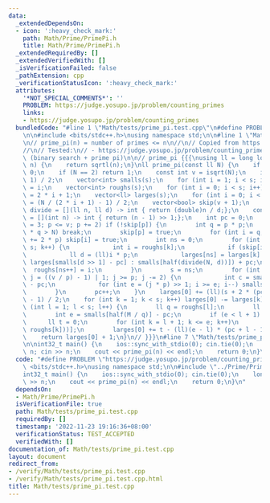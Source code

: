```yaml
---
data:
  _extendedDependsOn:
  - icon: ':heavy_check_mark:'
    path: Math/Prime/PrimePi.h
    title: Math/Prime/PrimePi.h
  _extendedRequiredBy: []
  _extendedVerifiedWith: []
  _isVerificationFailed: false
  _pathExtension: cpp
  _verificationStatusIcon: ':heavy_check_mark:'
  attributes:
    '*NOT_SPECIAL_COMMENTS*': ''
    PROBLEM: https://judge.yosupo.jp/problem/counting_primes
    links:
    - https://judge.yosupo.jp/problem/counting_primes
  bundledCode: "#line 1 \"Math/tests/prime_pi.test.cpp\"\n#define PROBLEM \"https://judge.yosupo.jp/problem/counting_primes\"\
    \n\n#include <bits/stdc++.h>\nusing namespace std;\n\n#line 1 \"Math/Prime/PrimePi.h\"\
    \n// prime_pi(n) = number of primes <= n\n//\n// Copied from https://judge.yosupo.jp/submission/61551\n\
    //\n// Tested:\n// - https://judge.yosupo.jp/problem/counting_primes\n// - https://www.spoj.com/problems/NTHPRIME/\
    \ (binary search + prime pi)\n\n// prime_pi {{{\nusing ll = long long;\nint isqrt(ll\
    \ n) {\n    return sqrtl(n);\n}\nll prime_pi(const ll N) {\n    if (N <= 1) return\
    \ 0;\n    if (N == 2) return 1;\n    const int v = isqrt(N);\n    int s = (v +\
    \ 1) / 2;\n    vector<int> smalls(s);\n    for (int i = 1; i < s; i++) smalls[i]\
    \ = i;\n    vector<int> roughs(s);\n    for (int i = 0; i < s; i++) roughs[i]\
    \ = 2 * i + 1;\n    vector<ll> larges(s);\n    for (int i = 0; i < s; i++) larges[i]\
    \ = (N / (2 * i + 1) - 1) / 2;\n    vector<bool> skip(v + 1);\n    const auto\
    \ divide = [](ll n, ll d) -> int { return (double)n / d;};\n    const auto half\
    \ = [](int n) -> int { return (n - 1) >> 1;};\n    int pc = 0;\n    for (int p\
    \ = 3; p <= v; p += 2) if (!skip[p]) {\n        int q = p * p;\n        if ((ll)q\
    \ * q > N) break;\n        skip[p] = true;\n        for (int i = q; i <= v; i\
    \ += 2 * p) skip[i] = true;\n        int ns = 0;\n        for (int k = 0; k <\
    \ s; k++) {\n            int i = roughs[k];\n            if (skip[i]) continue;\n\
    \            ll d = (ll)i * p;\n            larges[ns] = larges[k] - (d <= v ?\
    \ larges[smalls[d >> 1] - pc] : smalls[half(divide(N, d))]) + pc;\n          \
    \  roughs[ns++] = i;\n        }\n        s = ns;\n        for (int i = half(v),\
    \ j = ((v / p) - 1) | 1; j >= p; j -= 2) {\n            int c = smalls[j >> 1]\
    \ - pc;\n            for (int e = (j * p) >> 1; i >= e; i--) smalls[i] -= c;\n\
    \        }\n        pc++;\n    }\n    larges[0] += (ll)(s + 2 * (pc - 1)) * (s\
    \ - 1) / 2;\n    for (int k = 1; k < s; k++) larges[0] -= larges[k];\n    for\
    \ (int l = 1; l < s; l++) {\n        ll q = roughs[l];\n        ll M = N / q;\n\
    \        int e = smalls[half(M / q)] - pc;\n        if (e < l + 1) break;\n  \
    \      ll t = 0;\n        for (int k = l + 1; k <= e; k++)\n            t += smalls[half(divide(M,\
    \ roughs[k]))];\n        larges[0] += t - (ll)(e - l) * (pc + l - 1);\n    }\n\
    \    return larges[0] + 1;\n}\n// }}}\n#line 7 \"Math/tests/prime_pi.test.cpp\"\
    \n\nint32_t main() {\n    ios::sync_with_stdio(0); cin.tie(0);\n    long long\
    \ n; cin >> n;\n    cout << prime_pi(n) << endl;\n    return 0;\n}\n"
  code: "#define PROBLEM \"https://judge.yosupo.jp/problem/counting_primes\"\n\n#include\
    \ <bits/stdc++.h>\nusing namespace std;\n\n#include \"../Prime/PrimePi.h\"\n\n\
    int32_t main() {\n    ios::sync_with_stdio(0); cin.tie(0);\n    long long n; cin\
    \ >> n;\n    cout << prime_pi(n) << endl;\n    return 0;\n}\n"
  dependsOn:
  - Math/Prime/PrimePi.h
  isVerificationFile: true
  path: Math/tests/prime_pi.test.cpp
  requiredBy: []
  timestamp: '2022-11-23 19:16:36+08:00'
  verificationStatus: TEST_ACCEPTED
  verifiedWith: []
documentation_of: Math/tests/prime_pi.test.cpp
layout: document
redirect_from:
- /verify/Math/tests/prime_pi.test.cpp
- /verify/Math/tests/prime_pi.test.cpp.html
title: Math/tests/prime_pi.test.cpp
---
```

